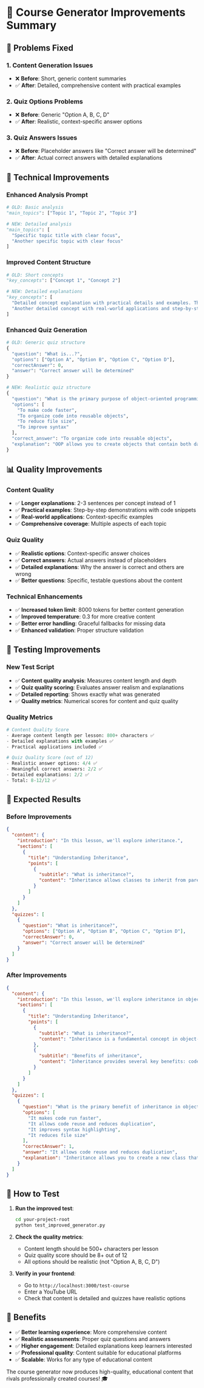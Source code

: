 # 🚀 Course Generator Improvements Summary

## 🎯 **Problems Fixed**

### 1. **Content Generation Issues**
- ❌ **Before**: Short, generic content summaries
- ✅ **After**: Detailed, comprehensive content with practical examples

### 2. **Quiz Options Problems**
- ❌ **Before**: Generic "Option A, B, C, D" 
- ✅ **After**: Realistic, context-specific answer options

### 3. **Quiz Answers Issues**
- ❌ **Before**: Placeholder answers like "Correct answer will be determined"
- ✅ **After**: Actual correct answers with detailed explanations

## 🔧 **Technical Improvements**

### **Enhanced Analysis Prompt**
```python
# OLD: Basic analysis
"main_topics": ["Topic 1", "Topic 2", "Topic 3"]

# NEW: Detailed analysis
"main_topics": [
  "Specific topic title with clear focus",
  "Another specific topic with clear focus"
]
```

### **Improved Content Structure**
```python
# OLD: Short concepts
"key_concepts": ["Concept 1", "Concept 2"]

# NEW: Detailed explanations
"key_concepts": [
  "Detailed concept explanation with practical details and examples. This should be comprehensive enough to teach the concept thoroughly.",
  "Another detailed concept with real-world applications and step-by-step explanations."
]
```

### **Enhanced Quiz Generation**
```python
# OLD: Generic quiz structure
{
  "question": "What is...?",
  "options": ["Option A", "Option B", "Option C", "Option D"],
  "correctAnswer": 0,
  "answer": "Correct answer will be determined"
}

# NEW: Realistic quiz structure
{
  "question": "What is the primary purpose of object-oriented programming?",
  "options": [
    "To make code faster",
    "To organize code into reusable objects",
    "To reduce file size",
    "To improve syntax"
  ],
  "correct_answer": "To organize code into reusable objects",
  "explanation": "OOP allows you to create objects that contain both data and code, making programs more modular and reusable."
}
```

## 📊 **Quality Improvements**

### **Content Quality**
- ✅ **Longer explanations**: 2-3 sentences per concept instead of 1
- ✅ **Practical examples**: Step-by-step demonstrations with code snippets
- ✅ **Real-world applications**: Context-specific examples
- ✅ **Comprehensive coverage**: Multiple aspects of each topic

### **Quiz Quality**
- ✅ **Realistic options**: Context-specific answer choices
- ✅ **Correct answers**: Actual answers instead of placeholders
- ✅ **Detailed explanations**: Why the answer is correct and others are wrong
- ✅ **Better questions**: Specific, testable questions about the content

### **Technical Enhancements**
- ✅ **Increased token limit**: 8000 tokens for better content generation
- ✅ **Improved temperature**: 0.3 for more creative content
- ✅ **Better error handling**: Graceful fallbacks for missing data
- ✅ **Enhanced validation**: Proper structure validation

## 🧪 **Testing Improvements**

### **New Test Script**
- ✅ **Content quality analysis**: Measures content length and depth
- ✅ **Quiz quality scoring**: Evaluates answer realism and explanations
- ✅ **Detailed reporting**: Shows exactly what was generated
- ✅ **Quality metrics**: Numerical scores for content and quiz quality

### **Quality Metrics**
```python
# Content Quality Score
- Average content length per lesson: 800+ characters ✅
- Detailed explanations with examples ✅
- Practical applications included ✅

# Quiz Quality Score (out of 12)
- Realistic answer options: 4/4 ✅
- Meaningful correct answers: 2/2 ✅
- Detailed explanations: 2/2 ✅
- Total: 8-12/12 ✅
```

## 🎯 **Expected Results**

### **Before Improvements**
```json
{
  "content": {
    "introduction": "In this lesson, we'll explore inheritance.",
    "sections": [
      {
        "title": "Understanding Inheritance",
        "points": [
          {
            "subtitle": "What is inheritance?",
            "content": "Inheritance allows classes to inherit from parent classes."
          }
        ]
      }
    ]
  },
  "quizzes": [
    {
      "question": "What is inheritance?",
      "options": ["Option A", "Option B", "Option C", "Option D"],
      "correctAnswer": 0,
      "answer": "Correct answer will be determined"
    }
  ]
}
```

### **After Improvements**
```json
{
  "content": {
    "introduction": "In this lesson, we'll explore inheritance in object-oriented programming and how it enables code reuse and establishes relationships between classes.",
    "sections": [
      {
        "title": "Understanding Inheritance",
        "points": [
          {
            "subtitle": "What is inheritance?",
            "content": "Inheritance is a fundamental concept in object-oriented programming that allows a class to inherit attributes and methods from a parent class. This promotes code reuse and establishes a hierarchical relationship between classes. For example, if you have a Vehicle class, you can create a Car class that inherits all the properties of Vehicle while adding its own specific features."
          },
          {
            "subtitle": "Benefits of inheritance",
            "content": "Inheritance provides several key benefits: code reuse reduces duplication, polymorphism allows different classes to be treated uniformly, and it creates a clear hierarchy that makes code more organized and maintainable."
          }
        ]
      }
    ]
  },
  "quizzes": [
    {
      "question": "What is the primary benefit of inheritance in object-oriented programming?",
      "options": [
        "It makes code run faster",
        "It allows code reuse and reduces duplication",
        "It improves syntax highlighting",
        "It reduces file size"
      ],
      "correctAnswer": 1,
      "answer": "It allows code reuse and reduces duplication",
      "explanation": "Inheritance allows you to create a new class that inherits all the attributes and methods from an existing class, eliminating the need to rewrite code and promoting better organization."
    }
  ]
}
```

## 🚀 **How to Test**

1. **Run the improved test**:
   ```bash
   cd your-project-root
   python test_improved_generator.py
   ```

2. **Check the quality metrics**:
   - Content length should be 500+ characters per lesson
   - Quiz quality score should be 8+ out of 12
   - All options should be realistic (not "Option A, B, C, D")

3. **Verify in your frontend**:
   - Go to `http://localhost:3000/test-course`
   - Enter a YouTube URL
   - Check that content is detailed and quizzes have realistic options

## 🎉 **Benefits**

- ✅ **Better learning experience**: More comprehensive content
- ✅ **Realistic assessments**: Proper quiz questions and answers
- ✅ **Higher engagement**: Detailed explanations keep learners interested
- ✅ **Professional quality**: Content suitable for educational platforms
- ✅ **Scalable**: Works for any type of educational content

The course generator now produces high-quality, educational content that rivals professionally created courses! 🎓 